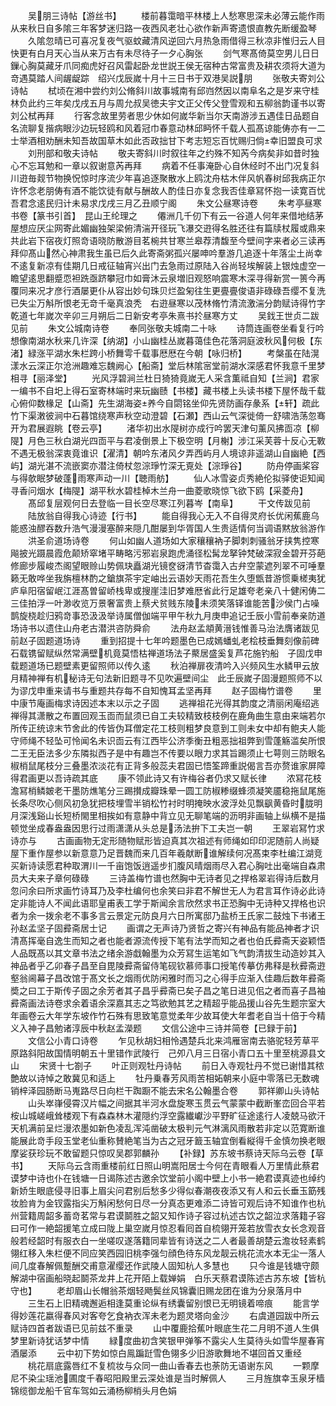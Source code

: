 <!-- { "loadSidebar": true } -->
　　吴朋三诗帖【游丝书】
　　楼前暮霭暗平林楼上人愁寒思深未必薄云能作雨从来秋日自多隂三年客梦迷归路一夜西风老壮心欲作新声寄遗恨直教先断缓盈琴
　　久隂忽晴已可喜况复夜气驱蚊藏清风逆回六月热急雨借得三秋凉非惟归云人目快更有白月天心当从来万古有未尽待子一夕心胸张
　　剑气寒髙倚莫空男儿日日鏁心胸莫藏牙爪同痴虎好召风雷起卧龙世説王侯无宿种古常富贵及耕农须将大道为竒遇莫踏人间龌龊踪　绍兴戊辰嵗十月十三日书于双港吴説朋
　　张敬夫寄刘公诗帖
　　栻顷在湘中尝约刘公脩斜川故事城南有邱岿然因以南阜名之是岁来守桂林负此约三年矣戊戌五月与周允叔吴徳夫宇文正父传父登雪观和五柳翁韵谨书以寄刘公栻再拜
　　行客念故里劳者思少休如何嵗华新当尔天南游涉五遇佳日品题自名流聊复揩病眼沙边玩轻鸥和风着冠巾春意动林邱眄怀千载人孤髙谅能俦亦有一二士举酒相劝酬未知吾故国草木如此否政拙甘下考志短忘百忧赐归倘幸旧盟良可求
　　刘刑部和敬夫诗帖
　　敬夫寄斜川时叙往年之约殊不知芮今病矣非如昔时独心不忘耳勉和一章以叙谢意芮再拜
　　病着不任事淹卧心自休经时不出门况复斜川逰毎觌节物换怳惊时序流少年喜追逐聚散水上鸥沈舟枯木伴风帆春树邱我病正尔许怀念老朋俦有酒不能饮徒有献与酬故人酌佳日亦复念我否佳章冩怀抱一读寛百忧吾君念逺民归计未易求戊戌三月乙丑顺宁阁
　　朱文公昼寒诗卷
　　朱考亭昼寒书卷【篆书引首】　昆山王纶理之
　　僊洲几千仞下有云一谷道人何年来借地结茅屋想应厌尘网寄此媚幽独架梁俯清湍开径玩飞瀑交逰得名胜还往有篇牍杖履或鼎来共此岩下宿夜灯照竒语晓防散游目茗椀共甘寒兰皋荐清馥至今壁间字来者必三读再拜仰髙山然心神肃我生虽已后久此寄斋粥孤兴屡呻吟羣游几追逐十年落尘土尚幸不逺复新凉有佳期几日戒征轴宵兴出门去急雨过原陆入谷尚轻埃解装上银烛虚空一瞻望逺思翻蹙恧袒跣亟跻攀冠巾如膏沐云泉増旧观怒响震寒木深寻得新赏一篑今再覆同来况才彦行酒屡更仆从容出妙句珠贝烂盈匊往生更亹亹俊语非碌碌吾缨不复洗已失尘万斛所恨老无竒千毫真浪秃　右逰昼寒以茂林脩竹清流激湍分韵赋诗得竹字乾道七年嵗次辛卯三月朔后二日新安考亭朱熹书扵昼寒方丈
　　吴鈛王世贞二跋见前
　　朱文公城南诗卷
　　奉同张敬夫城南二十咏
　　诗筒连画卷坐看复行吟想像南湖水秋来几许深【纳湖】小山幽桂丛嵗暮蔼佳色花落洞庭波秋风何极【东渚】緑涨平湖水朱栏跨小桥舞雩千载事厯厯在今朝【咏归桥】
　　考槃虽在陆滉漾水云深正尔沧洲趣难忘魏阙心【船斋】堂后林隂宻堂前湖水深感君怀我意千里梦相寻【丽泽堂】
　　光风浮碧涧兰杜日猗猗竟嵗无人采含薫祗自知【兰涧】君家一编书不自圯上得石室寄林端时来玩幽赜【书楼】藏书楼上头读书楼下屋怀哉千载心俯仰数椽足【山斋】先生湖海姿养今自閟铭坐仰先贤防画存彖系【轩】疏此竹下渠潄彼涧中石暮馆绕寒声秋空动澄碧【石瀬】西山云气深徙倚一舒啸浩荡忽骞开为君展遐眺【卷云亭】
　　渚华初出水隄树亦成行吟罢天津句薰风拂靣凉【柳隄】月色三秋白湖光四靣平与君凌倒景上下极空明【月榭】涉江采芙蓉十反心无斁不遇无极翁深衷竟谁识【濯清】朝吟东渚风夕弄西屿月人境谅非遥湖山自幽絶【西屿】湖光湛不流嵌窦亦潜注倚杖忽淙琤竹深无覔处【淙琤谷】
　　防舟停画桨容与得欹眠梦破蓬雨寒声动一川【聴雨舫】
　　仙人冰雪姿贞秀絶伦拟驿使讵知闻寻香问烟水【梅隄】湖平秋水碧桂棹木兰舟一曲菱歌晓惊飞欲下鸥【采菱舟】
　　髙邱复层观何日去登临一目长空尽寒江列暮岑【南阜】
　　干文传跋见前
　　陆放翁自得我心诗迹【行书】
　　能自得我心无入不自得灵府长优闲蕉鹿乌能惑浊醪吞数升浩气漫漫塞醉来隠几酣屡到华胥国人生贵适情何当调语黙放翁游作
　　洪圣俞道场诗卷
　　何山如幽人道场如大家穰穰衲子脚刺刺骚翁牙挟隽控寒飚披光蹑晨霞危颠矫窣堵平畴略污邪岩泉跑虎涌径松髯龙拏钟梵破深寂金碧开芬葩修廊步履峻杰阁望眼赊山势佩玦矗湖光镜奁谺清节杳霭入古弁空蒙遮列翠不可唾羣籁无敢哗坐我旃檀林酌之鎗旗茶宇定岫出云语妙天雨花吾生久堕甑昔游惯乗槎夷犹庐阜阳宿留岷江涯髙曽留峤栈卑或搜崖洼旧梦难厯省此行足雄夸老亲八十健闲俦二三佳拍浮一叶渺收览万景奢富贵上蔡犬贫贱东陵未须笑落铎谁能苦沙侯门占噪鹊旋桡趁归鸦竒事恐汲汲举诗属僧伽端平甲午秋九月庚申追记壬辰小雪前奉亲防道场诗书以遗住山舟老古潜洪咨防舜俞
　　法舟赵孟頫黄溍钱惟善马治法膺诸跋见前赵子固题道场诗
　　重到招提十七年吟题墨色已成嫣蟠虬老桧枝垂舞刻像前碑石载镌留赋纵然常满壁机竟莫悟枯禅道场法子藂居盛奚复芦花施钓船　子固戊申载题道场已题壁素更留照师以传久逺
　　秋泊禅扉夜清吟入兴频风生水鳞甲云放月精神禅有机秘诗无句法新旧题寻不见吹遍壁间尘　此壬辰嵗子固漫题照师不以为谬戊申重来请书与重题共存每不自知愧耳孟坚再拜
　　赵子固梅竹谱卷
　　里中康节庵画梅求诗因述本末以示之子固
　　逃禅祖花光得其韵度之清丽闲庵绍逃禅得其潇散之布置回观玉靣而鼠须已自工夫较精致枝枝例在鹿角曲生意由来端若尔所传正统谅末节舍此的传皆伪耳僧定花工枝则粗梦良意到工则未女中却有鲍夫人能守师绳不轻坠可怜闻名未识靣云有江西毕公济季衡丑粗恶拙祖弊到雪蓬觞滥矣所恨二王无臣法多少东隣拟西子是中有趣岂不传要以眼力求其旨踢须止七萼则三防眼名椒梢鼠尾枝分三叠墨浓淡花有正背多般蕊夫君固已悟筌蹄重説偈言吾亦赘谁家屏障得君画更以吾诗疏其底
　　康不领此诗又有许梅谷者仍求又赋长律
　　浓冩花枝澹冩梢鳞皴老干墨防燋笔分三踢攅成瓣珠晕一圆工防椒糁缀蜂须凝笑靥稳拖鼠尾施长条尽吹心侧风初急犹把枝埋雪半销松竹衬时明掩映水波浮处见飘飖黄昏时胧明月深浅谿山长短桥閙里相挨如有意静中背立见无聊笔端的沥明非画轴上纵横不是描顿觉坐成春盎盎因思行过雨潇潇从头总是汤法拚下工夫岂一朝
　　王翠岩冩竹求诗亦与
　　古画画物无定形随物赋形皆迫真其次祖述有师绳如印印泥随前人尚疑屋下重作屋参以新意意乃足晋魏而来几百年羲献断谁解续何况髙束李杜编江湖竞买新诗读愿君种取渭川一千亩饱饭逍遥步扪腹风晴烟雨尽入君心胸吐出毫端自森肃员大夫来子章何碌碌
　　三诗盖梅竹谱也然胸中无诗者见之捍格翠岩得诗后数月忽问余曰所求画竹诗耳乃及李杜编何也余笑曰非君不解世无人为君言耳作诗必此诗定非能诗人不闻此语耶皇甫表工学于斯闻余言欣然求书正恐胸中无诗种又捍格也识者为余一拨余老不事多言云景定元防良月六日所寓邸乃盐桥王氏家二鼓烛下书诸王孙赵孟坚子固彛斋居士记
　　画谓之无声诗乃贤哲之寄兴有神品有能品神者才识清髙挥毫自逸生而知之者也能者源流传授下笔有法学而知之者也伯氏彛斋天姿颖悟人品既髙以其文章书法之绪余游戱翰墨为众芳冩生运笔如飞气韵清拔生动造妙其入神品者乎乙卯春子昌至自毘陵彛斋留侍笔砚钦慕师事口授笔传摹仿弗释是秋彛斋逰壑翁阃幕子昌改馆于髙文长之烟雨优防闲雅时而习之心得手应渐入佳趣后数年彛斋奬之曰工于斯传子固之余芳者其子昌乎彛斋已矣子昌之笔日进见佀之者而喜子昌袖彛斋画法诗卷求余着语余深嘉其志之笃欲勉其艺之精超乎能品援山谷先生题宗室大年画卷云大年学东坡作竹石殊有思致笔意觉柔年少故耳使大年耆老自当十倍于今精义入神子昌勉诸淳辰中秋赵孟濚题
　　文信公途中三诗并简卷【已録于前】
　　文信公小青口诗卷
　　乍见秋胡妇相怜遇楚兵北来鸿雁宻南去骆驼轻芳草平原路斜阳故国情明朝五十里错作武陵行　己夘八月三日宿小青口五十里至桃源县文山
　　宋贤十七劄子
　　叶正则观牡丹诗帖
　　前日入寺观牡丹不觉已谢惜其秾艶故以诗悼之敢冀见和适上
　　牡丹乗春芳风雨苦相妬朝来小庭中零落已无数魂销梓泽园肠断马嵬路尽日向栏干踟蹰不能去宋名公翰墨合卷
　　郭祥卿山头诗帖
　　山头崒嵂侵霄汉片幅之间据其半河水盘旋寒玉贯云气蒙蒙中截断峯峦回合平若桉山城嵯峨耸楼观下有森森林木灌隠约浮空露纎巘沙平野旷征途逺行人凌兢马欲汗天机满前呈烂漫浓墨如新色凌乱浑沌凿破太极判元气淋漓风雨散若非定以范寛断谁能展此竒手段玉堂老仙重称賛絶笔当为古之冠牙籖玉轴宜倒看縦得千金慎勿换老眼摩娑获珍玩不敢留题只惊叹吴郡郭麟孙
　　【补録】苏东坡书蔡诗天际乌云卷【草书】
　　天际乌云含雨重楼前红日照山明嵩阳居士今何在青眼看人万里情此蔡君谟梦中诗也仆在钱塘一日谒陈述古邀余饮堂前小阁中壁上小书一絶君谟真迹也绰约新娇生眼底侵寻旧事上眉尖问君别后愁多少得似春潮夜夜添又有人和云长垂玉筯残妆脸肯为金钗露指尖万斛闲愁何日尽一分真态更难添二诗皆可观后诗不知谁作也杭州营籍周韶多蓄竒茗常与君谟鬬胜之韶又知作诗子容过杭述古饮之韶泣求落籍子容曰可作一絶韶援笔立成曰陇上巢空嵗月惊忍看囘首自梳翎开笼若放雪衣女长念观音般若经韶时有服衣白一坐嗟叹遂落籍同辈皆有诗送之二人者最善胡楚云澹妆轻素鹤翎红移入朱栏便不同应笑西园旧桃李强匀顔色待东风龙靓云桃花流水本无尘一落人间几度春解佩蹔酬交甫意濯缨还作武陵人固知杭人多慧也
　　只今谁是钱塘守颇解湖中宿画船晓起鬬茶龙井上花开陌上载婵娟　白乐天蔡君谟陈述古苏东坡【皆杭守也】
　　老却眉山长帽翁茶烟轻飏鬓丝风锦囊旧赐龙团在谁为分泉落月中
　　三生石上旧精魂邂逅相逢莫重论纵有绣囊留别恨已无明镜着啼痕
　　能言学得妙莲花嬴得春风对客夸乞食衲衣浑未老为题灵塔向金沙
　　右虞道园跋中所云赋诗四首者跋语已见前兹不重录
　　山中覆鹿拾蕉叶眼底生花二月明不道人生俱梦里新诗犹话梦中情
　　緑度曲初含笑银甲弹筝不露尖人生莫待头如雪华屋春宵酒屡添
　　云中初下势如惊白鳯蹁跹雪色翎多少旧游歌舞地不堪回首又重经
　　桃花扇底露唇红不复梳妆与众同一曲山香春去也荼防无语谢东风
　　一颗摩尼不染尘瑶池圃度千春昭阳殿里云深处谁是当时解佩人
　　三月旌旗幸玉泉牙樯锦缆御龙船千官车驾如云涌杨柳梢头月色娟
